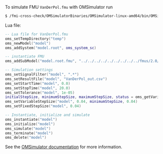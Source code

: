 To simulate FMU `VanDerPol.fmu` with OMSimulator run
```bash
$ /fmi-cross-check/OMSimulatorBinaries/OMSimulator-linux-amd64/bin/OMSimulator --stripRoot=true --skipCSVHeader=true --addParametersToCSV=true --intervals=500 --suppressPath=true --timeout=60 VanDerPol.lua
```

Lua file:
```lua
-- Lua file for VanDerPol.fmu
oms_setTempDirectory("temp")
oms_newModel("model")
oms_addSystem("model.root", oms_system_sc)

-- instantiate FMU
oms_addSubModel("model.root.fmu", "../../../../../../../../../fmus/2.0/me/linux64/Test-FMUs/0.0.1/VanDerPol/VanDerPol.fmu")

-- Simulation settings
oms_setSignalFilter("model", ".*")
oms_setResultFile("model", "VanDerPol_out.csv")
oms_setStartTime("model", 0.0)
oms_setStopTime("model", 20.0)
oms_setTolerance("model", 1e-05)
initialStepSize, minimumStepSize, maximumStepSize, status = oms_getVariableStepSize("model")
oms_setVariableStepSize("model", 0.04, minimumStepSize, 0.04)
oms_setFixedStepSize("model", 0.04)

-- Instantiate, initialize and simulate
oms_instantiate("model")
oms_initialize("model")
oms_simulate("model")
oms_terminate("model")
oms_delete("model")
```

See the [OMSimulator documentation](https://openmodelica.org/doc/OMSimulator/master/html/index.html) for more information.